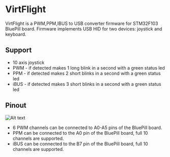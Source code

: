 # VirtFlight
VirtFlight is a PWM,PPM,IBUS to USB converter firmware for STM32F103 BluePill
board. Firmware implements USB HID for two devices: joystick and keyboard.

## Support

* 10 axis joystick
* PWM  - if detected makes 1 long blink in a second with a green status led
* PPM  - if detected makes 2 short blinks in a second with a green status led
* iBUS - if detected makes 3 short blinks in a second with a green status led

## Pinout

![Alt text](https://i.imgur.com/ucgJGEs.jpg)

* 6 PWM channels can be connected to A0-A5 pins of the BluePill board.
* PPM can be connected to the A0 pin of the BluePill board,
  full 10 channels are supported.
* iBUS can be connected to the B7 pin of the BluePill board,
  full 10 channels are supported.
